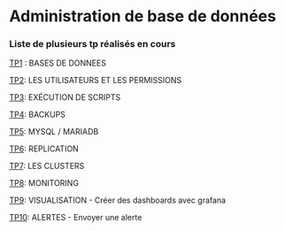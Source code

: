 # Administration de base de données

### Liste de plusieurs tp réalisés en cours

[TP1](/TP1) : BASES DE DONNEES

[TP2](/TP2): LES UTILISATEURS ET LES PERMISSIONS  

[TP3](/TP3): EXÉCUTION DE SCRIPTS

[TP4](/TP4): BACKUPS

[TP5](/TP5): MYSQL / MARIADB

[TP6](/TP6): REPLICATION

[TP7](/TP7): LES CLUSTERS

[TP8](/TP8): MONITORING

[TP9](/TP9): VISUALISATION - Créer des dashboards avec grafana

[TP10](/TP9): ALERTES - Envoyer une alerte
